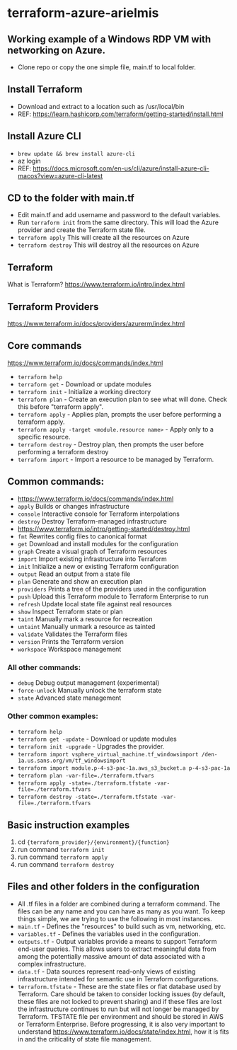 # terraform-azure-arielmis

## Working example of a Windows RDP VM with networking on Azure.

* Clone repo or copy the one simple file, main.tf to local folder.

## Install Terraform
* Download and extract to a location such as /usr/local/bin
* REF: https://learn.hashicorp.com/terraform/getting-started/install.html

## Install Azure CLI
* `brew update && brew install azure-cli`
* az login
* REF: https://docs.microsoft.com/en-us/cli/azure/install-azure-cli-macos?view=azure-cli-latest

## CD to the folder with main.tf
* Edit main.tf and add username and password to the default variables.
* Run `terraform init` from the same directory.
This will load the Azure provider and create the Terraform state file.
* `terraform apply`
This will create all the resources on Azure
* `terraform destroy`
This will destroy all the resources on Azure



## Terraform
What is Terraform?
https://www.terraform.io/intro/index.html

## Terraform Providers
https://www.terraform.io/docs/providers/azurerm/index.html

## Core commands
https://www.terraform.io/docs/commands/index.html
* `terraform help`
* `terraform get` - Download or update modules
* `terraform init` - Initialize a working directory
* `terraform plan` - Create an execution plan to see what will done. Check this before "terraform apply".
* `terraform apply` - Applies plan, prompts the user before performing a terraform apply.
* `terraform apply -target <module.resource name>` - Apply only to a specific resource.
* `terraform destroy` - Destroy plan, then prompts the user before performing a terraform destroy
* `terraform import`  - Import a resource to be managed by Terraform.

## Common commands:
  * https://www.terraform.io/docs/commands/index.html
*    `apply`              Builds or changes infrastructure
*    `console`            Interactive console for Terraform interpolations
*    `destroy`            Destroy Terraform-managed infrastructure
  * https://www.terraform.io/intro/getting-started/destroy.html
*    `fmt`                Rewrites config files to canonical format
*    `get`                Download and install modules for the configuration
*    `graph`              Create a visual graph of Terraform resources
*    `import`             Import existing infrastructure into Terraform
*    `init`               Initialize a new or existing Terraform configuration
*    `output`             Read an output from a state file
*    `plan`               Generate and show an execution plan
*    `providers`          Prints a tree of the providers used in the configuration
*    `push`               Upload this Terraform module to Terraform Enterprise to run
*    `refresh`            Update local state file against real resources
*    `show`               Inspect Terraform state or plan
*    `taint`              Manually mark a resource for recreation
*    `untaint`            Manually unmark a resource as tainted
*    `validate`           Validates the Terraform files
*    `version`            Prints the Terraform version
*    `workspace`          Workspace management

### All other commands:
*    `debug`              Debug output management (experimental)
*    `force-unlock`       Manually unlock the terraform state
*    `state`              Advanced state management

### Other common examples:
  * `terraform help`
  * `terraform get -update` - Download or update modules
  * `terraform init -upgrade` - Upgrades the provider.
  * `terraform import vsphere_virtual_machine.tf_windowsimport /den-1a.us.sans.org/vm/tf_windowsimport`
  * `terraform import module.p-4-s3-pac-1a.aws_s3_bucket.a p-4-s3-pac-1a`
  * `terraform plan -var-file=./terraform.tfvars`
  * `terraform apply -state=./terraform.tfstate -var-file=./terraform.tfvars`
  * `terraform destroy -state=./terraform.tfstate -var-file=./terraform.tfvars`
  
## Basic instruction examples
1. cd `{terraform_provider}/{environment}/{function}`
2. run command `terraform init`
3. run command `terraform apply`
4. run command `terraform destroy`

## Files and other folders in the configuration
* All .tf files in a folder are combined during a terraform command. The files can be any name and you can have as many as you want. To keep things simple, we are trying to use the following in most instances.
* `main.tf` - Defines the "resources" to build such as vm, networking, etc.
* `variables.tf` - Defines the variables used in the configuration.
* `outputs.tf` - Output variables provide a means to support Terraform end-user queries. This allows users to extract meaningful data from among the potentially massive amount of data associated with a complex infrastructure.
* `data.tf` - Data sources represent read-only views of existing infrastructure intended for semantic use in Terraform configurations.
* `terraform.tfstate` - These are the state files or flat database used by Terraform. Care should be taken to consider locking issues (by default, these files are not locked to prevent sharing) and if these files are lost the infrastructure continues to run but will not longer be managed by Terraform. TFSTATE file per environment and should be stored in AWS or Terraform Enterprise. Before progressing, it is also very important to understand https://www.terraform.io/docs/state/index.html, how it is fits in and the criticality of state file management.
